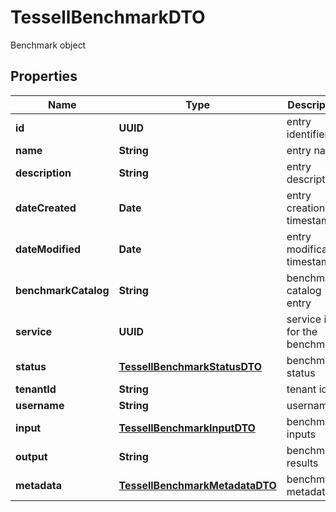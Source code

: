 

# TessellBenchmarkDTO

Benchmark object

## Properties

Name | Type | Description | Notes
------------ | ------------- | ------------- | -------------
**id** | **UUID** | entry identifier |  [optional]
**name** | **String** | entry name |  [optional]
**description** | **String** | entry description |  [optional]
**dateCreated** | **Date** | entry creation timestamp |  [optional]
**dateModified** | **Date** | entry modification timestamp |  [optional]
**benchmarkCatalog** | **String** | benchmark catalog entry |  [optional]
**service** | **UUID** | service id for the benchmark |  [optional]
**status** | [**TessellBenchmarkStatusDTO**](TessellBenchmarkStatusDTO.md) | benchmark status |  [optional]
**tenantId** | **String** | tenant id |  [optional]
**username** | **String** | username |  [optional]
**input** | [**TessellBenchmarkInputDTO**](TessellBenchmarkInputDTO.md) | benchmark inputs |  [optional]
**output** | **String** | benchmark results |  [optional]
**metadata** | [**TessellBenchmarkMetadataDTO**](TessellBenchmarkMetadataDTO.md) | benchmark metadata |  [optional]



